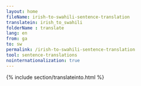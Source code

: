 ```yaml
---
layout: home
fileName: irish-to-swahili-sentence-translation
translatein: irish_to_swahili
folderName : translate
lang: en
from: ga
to: sw
permalink: /irish-to-swahili-sentence-translation
tool: sentence-translations
nointernationalization: true
---
```

{% include section/translateinto.html %}
